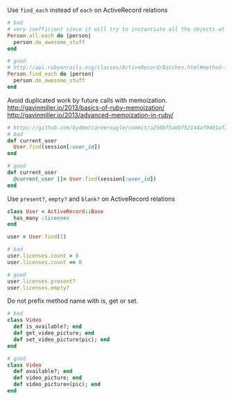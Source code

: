 Use `find_each` instead of `each` on ActiveRecord relations

```ruby
# bad
# very inefficient since it will try to instantiate all the objects at once
Person.all.each do |person|
  person.do_awesome_stuff
end

# good
# http://api.rubyonrails.org/classes/ActiveRecord/Batches.html#method-i-find_each
Person.find_each do |person|
  person.do_awesome_stuff
end
```

Avoid duplicated work by future calls with memoization.<br>
http://gavinmiller.io/2013/basics-of-ruby-memoization/<br>
http://gavinmiller.io/2013/advanced-memoization-in-ruby/

```ruby
# https://github.com/bydmm/careereagle/commit/a250bf5a6bf52144af9401af3c8a2f7613adf63c
# bad
def current_user
  User.find(session[:user_id])
end

# good
def current_user
  @current_user ||= User.find(session[:user_id])
end
```

Use `present?`, `empty?` and `blank?` on ActiveRecord relations

```ruby
class User < ActiveRecord::Base
  has_many :licenses
end

user = User.find(1)

# bad
user.licenses.count > 0
user.licenses.count == 0

# good
user.licenses.present?
user.licenses.empty?
```

Do not prefix method name with is, get or set.

```ruby
# bad
class Video
  def is_available?; end
  def get_video_picture; end
  def set_video_picture(pic); end
end

# good
class Video
  def available?; end
  def video_picture; end
  def video_picture=(pic); end
end
```
